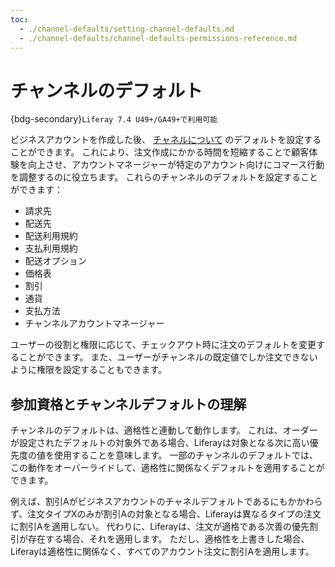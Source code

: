 ```yaml
---
toc:
  - ./channel-defaults/setting-channel-defaults.md
  - ./channel-defaults/channel-defaults-permissions-reference.md
---
```

# チャンネルのデフォルト

{bdg-secondary}`Liferay 7.4 U49+/GA49+で利用可能`

ビジネスアカウントを作成した後、 [チャネルについて](https://learn.liferay.com/web/guest/w/commerce/store-management/channels/introduction-to-channels) のデフォルトを設定することができます。 これにより、注文作成にかかる時間を短縮することで顧客体験を向上させ、アカウントマネージャーが特定のアカウント向けにコマース行動を調整するのに役立ちます。 これらのチャンネルのデフォルトを設定することができます：

* 請求先
* 配送先
* 配送利用規約
* 支払利用規約
* 配送オプション
* 価格表
* 割引
* 通貨
* 支払方法
* チャンネルアカウントマネージャー

ユーザーの役割と権限に応じて、チェックアウト時に注文のデフォルトを変更することができます。 また、ユーザーがチャンネルの既定値でしか注文できないように権限を設定することもできます。

## 参加資格とチャンネルデフォルトの理解

チャンネルのデフォルトは、適格性と連動して動作します。 これは、オーダーが設定されたデフォルトの対象外である場合、Liferayは対象となる次に高い優先度の値を使用することを意味します。 一部のチャンネルのデフォルトでは、この動作をオーバーライドして、適格性に関係なくデフォルトを適用することができます。

例えば、割引Aがビジネスアカウントのチャネルデフォルトであるにもかかわらず、注文タイプXのみが割引Aの対象となる場合、Liferayは異なるタイプの注文に割引Aを適用しない。 代わりに、Liferayは、注文が適格である次善の優先割引が存在する場合、それを適用します。 ただし、適格性を上書きした場合、Liferayは適格性に関係なく、すべてのアカウント注文に割引Aを適用します。

